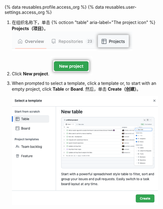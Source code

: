 {% data reusables.profile.access_org %}
{% data reusables.user-settings.access_org %}
1. 在组织名称下，单击 {% octicon "table" aria-label="The project icon" %} **Projects（项目）**。 ![Screenshot showing the 'Projects' tab](/assets/images/help/projects-v2/tab-projects.png)
1. Click **New project**. ![Screenshot showing New project button](/assets/images/help/projects-v2/new-project-button.png)
1. When prompted to select a template, click a template or, to start with an empty project, click **Table** or **Board**. 然后，单击 **Create（创建）**。

   ![显示模板选择模式的屏幕截图](/assets/images/help/issues/projects-select-template.png)
